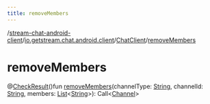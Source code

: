 ```yaml
---
title: removeMembers
---
```

/[stream-chat-android-client](../../index.md)/[io.getstream.chat.android.client](../index.md)/[ChatClient](index.md)/[removeMembers](removeMembers.md)  
  
  
  
# removeMembers  
@[CheckResult](https://developer.android.com/reference/kotlin/androidx/annotation/CheckResult.html)()fun [removeMembers](removeMembers.md)(channelType: [String](https://kotlinlang.org/api/latest/jvm/stdlib/kotlin/-string/index.html), channelId: [String](https://kotlinlang.org/api/latest/jvm/stdlib/kotlin/-string/index.html), members: [List](https://kotlinlang.org/api/latest/jvm/stdlib/kotlin.collections/-list/index.html)&lt;[String](https://kotlinlang.org/api/latest/jvm/stdlib/kotlin/-string/index.html)&gt;): Call&lt;[Channel](../../io.getstream.chat.android.client.models/Channel/index.md)&gt;
